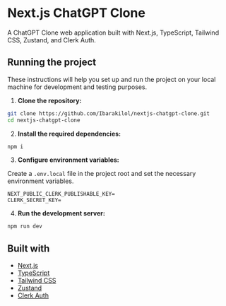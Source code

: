 # Next.js ChatGPT Clone

A ChatGPT Clone web application built with Next.js, TypeScript, Tailwind CSS, Zustand, and Clerk Auth.

## Running the project

These instructions will help you set up and run the project on your local machine for development and testing purposes.

1. **Clone the repository:**

```bash
git clone https://github.com/Ibarakilol/nextjs-chatgpt-clone.git
cd nextjs-chatgpt-clone
```

2. **Install the required dependencies:**

```bash
npm i
```

3. **Configure environment variables:**

Create a `.env.local` file in the project root and set the necessary environment variables.

```
NEXT_PUBLIC_CLERK_PUBLISHABLE_KEY=
CLERK_SECRET_KEY=
```

4. **Run the development server:**

```bash
npm run dev
```

## Built with

- [Next.js](https://nextjs.org/)
- [TypeScript](https://www.typescriptlang.org/)
- [Tailwind CSS](https://tailwindcss.com/)
- [Zustand](https://zustand-demo.pmnd.rs/)
- [Clerk Auth](https://clerk.com/)
